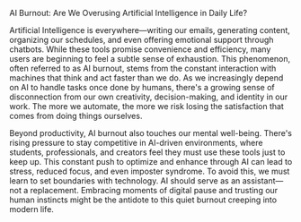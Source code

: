 AI Burnout: Are We Overusing Artificial Intelligence in Daily Life?

Artificial Intelligence is everywhere—writing our emails, generating content, organizing our schedules, and
even offering emotional support through chatbots. While these tools promise convenience and efficiency,
many users are beginning to feel a subtle sense of exhaustion. This phenomenon, often referred to as AI 
burnout, stems from the constant interaction with machines that think and act faster than we do. As we
increasingly depend on AI to handle tasks once done by humans, there's a growing sense of disconnection
from our own creativity, decision-making, and identity in our work. The more we automate, the more we risk
losing the satisfaction that comes from doing things ourselves.

Beyond productivity, AI burnout also touches our mental well-being. There's rising pressure to stay
competitive in AI-driven environments, where students, professionals, and creators feel they must use these
tools just to keep up. This constant push to optimize and enhance through AI can lead to stress, reduced
focus, and even imposter syndrome. To avoid this, we must learn to set boundaries with technology. AI
should serve as an assistant—not a replacement. Embracing moments of digital pause and trusting our
human instincts might be the antidote to this quiet burnout creeping into modern life.
